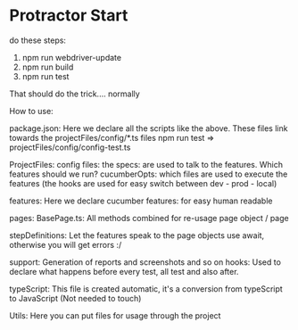 # Protractor Start

do these steps: 
1.  npm run webdriver-update
2.  npm run build
3.  npm run test

That should do the trick.... normally

How to use:

package.json:
    Here we declare all the scripts like the above. 
    These files link towards the projectFiles/config/*.ts files
    npm run test => projectFiles/config/config-test.ts

ProjectFiles:
config files:
    the specs: are used to talk to the features. Which features should we run? 
    cucumberOpts: which files are used to execute the features
    (the hooks are used for easy switch between dev - prod - local)

features:
    Here we declare cucumber features: for easy human readable

pages:
    BasePage.ts: All methods combined for re-usage
    page object / page

stepDefinitions:
    Let the features speak to the page objects
    use await, otherwise you will get errors :/ 

support: Generation of reports and screenshots and so on
    hooks: Used to declare what happens before every test, all test and also after. 

typeScript: 
    This file is created automatic, it's a conversion from typeScript to JavaScript (Not needed to touch)

Utils:
    Here you can put files for usage through the project
